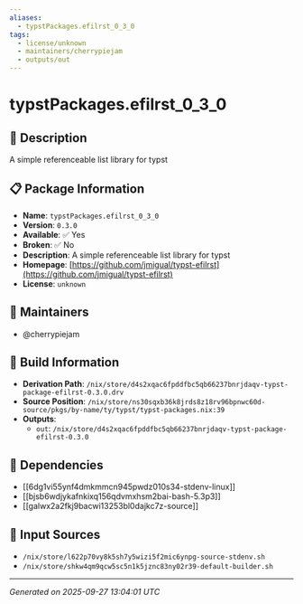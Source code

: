 ```yaml
---
aliases:
  - typstPackages.efilrst_0_3_0
tags:
  - license/unknown
  - maintainers/cherrypiejam
  - outputs/out
---
```


# typstPackages.efilrst_0_3_0

## 📝 Description

A simple referenceable list library for typst

## 📋 Package Information

- **Name**: `typstPackages.efilrst_0_3_0`
- **Version**: `0.3.0`
- **Available**: ✅ Yes
- **Broken**: ✅ No
- **Description**: A simple referenceable list library for typst
- **Homepage**: [https://github.com/jmigual/typst-efilrst](https://github.com/jmigual/typst-efilrst)
- **License**: `unknown`
## 👥 Maintainers

- @cherrypiejam


## 🔧 Build Information

- **Derivation Path**: `/nix/store/d4s2xqac6fpddfbc5qb66237bnrjdaqv-typst-package-efilrst-0.3.0.drv`
- **Source Position**: `/nix/store/ns30sqxb36k8jrds8z18rv96bpnwc60d-source/pkgs/by-name/ty/typst/typst-packages.nix:39`
- **Outputs**:
  - `out`:  `/nix/store/d4s2xqac6fpddfbc5qb66237bnrjdaqv-typst-package-efilrst-0.3.0`

## 🔗 Dependencies

- [[6dg1vi55ynf4dmkmmcn945pwdz010s34-stdenv-linux]]
- [[bjsb6wdjykafnkixq156qdvmxhsm2bai-bash-5.3p3]]
- [[galwx2a2fkj9bacwi13253bl0dajkc7z-source]]

## 📁 Input Sources

- `/nix/store/l622p70vy8k5sh7y5wizi5f2mic6ynpg-source-stdenv.sh`
- `/nix/store/shkw4qm9qcw5sc5n1k5jznc83ny02r39-default-builder.sh`

---
*Generated on 2025-09-27 13:04:01 UTC*
